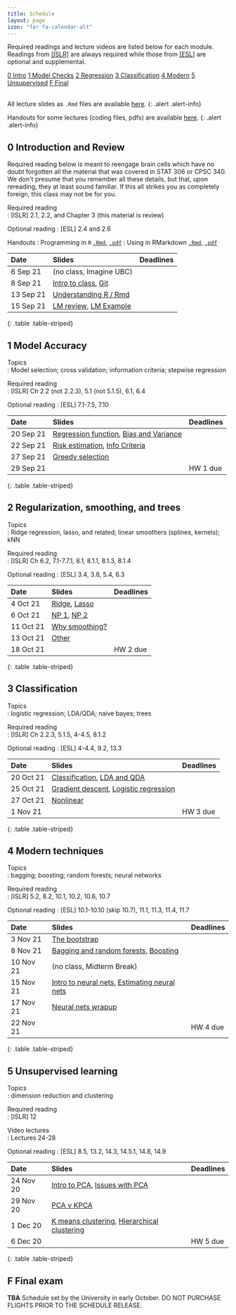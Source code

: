 ```yaml
---
title: Schedule
layout: page
icon: "far fa-calendar-alt"
---
```


Required readings and lecture videos are listed below for each module.
Readings from [\[ISLR\]](https://www.statlearning.com) are always required while those from [\[ESL\]](https://web.stanford.edu/~hastie/ElemStatLearn/) are optional and supplemental. 


<div class="text-center">
<div class="btn-group" role="group">
  <a role="button" class="btn btn-secondary text-white" href="#0-introduction-and-review">0 Intro</a>
  <a role="button" class="btn btn-secondary text-white" href="#1-model-accuracy">1 Model Checks</a>
  <a role="button" class="btn btn-secondary text-white" href="#2-regularization-smoothing-and-trees">2 Regression</a>
  <a role="button" class="btn btn-secondary text-white" href="#3-classification">3 Classification</a>
  <a role="button" class="btn btn-secondary text-white" href="#4-modern-techniques">4 Modern</a>
  <a role="button" class="btn btn-secondary text-white" href="#5-unsupervised-learning">5 Unsupervised</a>
  <a role="button" class="btn btn-secondary text-white" href="#f-final-exam">F Final</a>
</div>
</div>

<br>

All lecture slides as `.Rmd` files are available [here](https://github.com/UBC-STAT/stat-406/tree/main/_lecture-slides). {: .alert .alert-info}

Handouts for some lectures (coding files, pdfs) are available [here](https://github.com/UBC-STAT/stat-406/tree/main/_lecture-slides/handouts). {: .alert .alert-info}

## 0 Introduction and Review

Required reading below is meant to reengage brain cells which have no doubt forgotten all
the material that was covered in STAT 306 or CPSC 340. We don't presume that you remember all these details, but that, upon rereading, they at least sound familiar. If this all strikes you as completely foreign, this class may not be for you.

Required reading  
: \[ISLR\] 2.1, 2.2, and Chapter 3 (this material is review)

Optional reading
: \[ESL\] 2.4 and 2.6

Handouts
: Programming in `R` [`.Rmd`](handouts/00-programming.Rmd), [`.pdf`](handouts/00-programming.pdf)
: Using in RMarkdown [`.Rmd`](handouts/00-rmarkdown.Rmd), [`.pdf`](handouts/00-rmarkdown.pdf)


| Date      | Slides                                                                                 | Deadlines |
|:----------|:---------------------------------------------------------------------------------------|:----------|
| 6 Sep 21  | (no class, Imagine UBC)                                                                |           |
| 8 Sep 21  | [Intro to class](slides/00-intro-to-class.html), [Git](slides/00-version-control.html) |           |
| 13 Sep 21 | [Understanding R / Rmd](slides/00-r-programming.html)                                  |           |
| 15 Sep 21 | [LM review](slides/01-lm-review.html), [LM Example](slides/02-lm-example.html)         |           |
{: .table .table-striped}




## 1 Model Accuracy

Topics  
: Model selection; cross validation; information criteria; stepwise regression

Required reading  
: \[ISLR\] Ch 2.2 (not 2.2.3), 5.1 (not 5.1.5), 6.1, 6.4

Optional reading
: \[ESL\] 7.1-7.5, 7.10

| Date      | Slides                                                                                                       | Deadlines         |
|:----------|:-------------------------------------------------------------------------------------------------------------|:------------------|
| 20 Sep 21 | [Regression function](slides/03-regression-function.html), [Bias and Variance](slides/04-bias-variance.html) |                   |
| 22 Sep 21 | [Risk estimation](slides/05-estimating-test-mse.html), [Info Criteria](slides/06-information-criteria.html)  |                   |
| 27 Sep 21 | [Greedy selection](slides/07-greedy-selection.html)                                                          |                   |
| 29 Sep 21 |                                                                                                              | HW 1 due |
{: .table .table-striped}




## 2 Regularization, smoothing, and trees

Topics  
: Ridge regression, lasso, and related; linear smoothers (splines, kernels); kNN

Required reading  
: \[ISLR\] Ch 6.2, 7.1-7.7.1, 8.1, 8.1.1, 8.1.3, 8.1.4

Optional reading
: \[ESL\] 3.4, 3.8, 5.4, 6.3

| Date      | Slides                                                                           | Deadlines |
|:----------|:---------------------------------------------------------------------------------|:----------|
| 4 Oct 21  | [Ridge](slides/08-ridge-regression.html), [Lasso](slides/09-l1-penalties.html)   |           |
| 6 Oct 21  | [NP 1](slides/10-basis-expansions.html), [NP 2](slides/11-kernel-smoothers.html) |           |
| 11 Oct 21 | [Why smoothing?](slides/12-why-smooth.html)                                      |           |
| 13 Oct 21 | [Other](slides/13-gams-trees.html)                                               |           |
| 18 Oct 21 |                                                                                  | HW 2 due  |
{: .table .table-striped}



## 3 Classification

Topics  
: logistic regression; LDA/QDA; naive bayes; trees

Required reading  
: \[ISLR\] Ch 2.2.3, 5.1.5, 4-4.5, 8.1.2

Optional reading
: \[ESL\] 4-4.4, 9.2, 13.3

| Date      | Slides                                                                                                         | Deadlines |
|:----------|:---------------------------------------------------------------------------------------------------------------|:----------|
| 20 Oct 21 | [Classification](slides/14-classification-intro.html), [LDA and QDA](slides/15-LDA-and-QDA.html)               |           |
| 25 Oct 21 | [Gradient descent](slides/00-gradient-descent.html), [Logistic regression](slides/16-logistic-regression.html) |           |
| 27 Oct 21 | [Nonlinear](slides/17-nonlinear-classifiers.html)                                                              |           |
| 1 Nov 21  |                                                                                                                | HW 3 due       |
{: .table .table-striped}



## 4 Modern techniques

Topics  
: bagging; boosting; random forests; neural networks

Required reading  
: \[ISLR\] 5.2, 8.2, 10.1, 10.2, 10.6, 10.7 

Optional reading
: \[ESL\] 10.1-10.10 (skip 10.7), 11.1, 11.3, 11.4, 11.7

| Date      | Slides                                                                                                        | Deadlines |
|:----------|:--------------------------------------------------------------------------------------------------------------|:----------|
| 3 Nov 21  | [The bootstrap](slides/18-the-bootstrap.html)                                                                 |    |
| 8 Nov 21  | [Bagging and random forests](slides/19-bagging-and-rf.html), [Boosting](slides/20-boosting.html)              |     |
| 10 Nov 21 | (no class, Midterm Break)                                                                                     |           |
| 15 Nov 21 | [Intro to neural nets](slides/21-nnets-intro.html), [Estimating neural nets](slides/22-nnets-estimation.html) |           |
| 17 Nov 21 | [Neural nets wrapup](slides/23-nnets-other.html)                                                              |           |
| 22 Nov 21 |                                                                                                               | HW 4 due  |
{: .table .table-striped}



## 5 Unsupervised learning

Topics  
: dimension reduction and clustering

Required reading  
: \[ISLR\] 12

Video lectures  
: Lectures 24-28

Optional reading
: \[ESL\] 8.5, 13.2, 14.3, 14.5.1, 14.8, 14.9


| Date      | Slides                                                                                        | Deadlines          |
|:----------|:----------------------------------------------------------------------------------------------|:-------------------|
| 24 Nov 20 | [Intro to PCA](slides/24-pca-intro.html), [Issues with PCA](slides/25-pca-issues.html)        |                    |
| 29 Nov 20 | [PCA v KPCA](slides/26-pca-v-kpca.html)                                                       |                    |
| 1 Dec 20  | [K means clustering](slides/27-kmeans.html), [Hierarchical clustering](slides/28-hclust.html) |                    |
| 6 Dec 20  |                                                                                               | HW 5 due |
{: .table .table-striped}




## F Final exam

__TBA__ Schedule set by the University in early October. DO NOT PURCHASE FLIGHTS PRIOR TO THE SCHEDULE RELEASE.

<!--

* In person attendance is required (per Faculty of Science guidelines)
* You must bring your computer as the exam will be given through Canvas with "lockdown browser"
* Please [arrange to borrow](https://services.library.ubc.ca/computers-technology/technology-borrowing/) one from the library if you do not have your own
* There are plenty of outlets in the room
* You may bring 2 sheets of front/back 8.5x11 paper with any notes you want to use
* There will be no required coding, but I may show code or output and ask questions about it.
* It will be entirely multiple choice / True-False / matching, etc.
* Questions will be similar to Quizzes or Homework.
* Practice Exam and Solution are on Canvas.

### Procedures (shown in Canvas Announcement)

I know many of you are concerned about rapidly escalating case numbers, and I share your concerns. According to Dr. Henry's press briefing today, there has (until now) been very little spread in lecture halls, in stark contrast to what happens in parties or social gatherings. Here is the current plan (subject to change if the University makes changes). The room is very large (holds 260 people), so there should be plenty of space to spread out.


1. The Exam remains in-person as scheduled. This is UBC policy until it changes. I was told explicitly that ONLY the Dean can decide to move it online. See also the most recent message from Pres. OnoLinks to an external site.. 
1. If you are feeling ill, please contact your Faculty Advising office for an SD. I was told that this will likely be granted. Please do not come to the exam.
1. Please wear a high quality mask if you can (rather than a non-medical mask). Please keep it on at all times (fitting tightly over your nose and mouth) and refrain from drinking. No eating is allowed.
1. Please arrive early. We will let you in as you arrive to try to minimize close-quarters gathering.
1. The Canvas Exam will not open until 8:45. This should allow us a bit of extra time to seat you and go over instructions.
1. We will check your UBC ID as you arrive. You will not be allowed to take the exam without it. See UBC Policy hereLinks to an external site..
1. You may bring 2 sheets of paper, with handwritten notes. Front and back. We will glance at these at the same time we check your ID. We will not collect them.
1. We will NOT use Lockdown browser, but any student caught looking at any window or program other than Canvas will be warned, and their mark may be lowered, potentially to 0. 
1. I would like students to remain seated until 10am. At 10, we will allow any students who are done to leave all at once. After that, we will ask students to remain until the Exam ends at 10:45. This is to minimize possibly contagious students from climbing over others. We will conduct both these exoduses in an organized fashion, row by row.
1. For the same reason, we will limit bathroom breaks to emergencies only. If truly necessary, we can let you go at 10am with the first exodus. Please plan accordingly.
1. We will not be mingling to answer clarifying questions. We will handle any "inaccurate questions" afterward as needed. This is for everyone's safety.
1. All told, you will have 1 hour 55 minutes for the exam (begin at 8:45, end at 10:45, 5 minute break at 10 for early departures).
1. There have been reports of students pulling fire alarms during exams in the last week. If this or something else disrupts the exam, there are official policies that apply. They sound "not fun", so hopefully this can be avoided.

### Office Hours

See Canvas/Zoom for links.

-->
